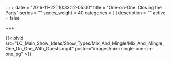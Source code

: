 +++
date = "2016-11-22T10:33:12-05:00"
title = "One-on-One: Closing the Party"
series = ""
series_weight = 40
categories = [
]
description = ""
active = false

+++

{{< plvid src="LC_Main_Show_Ideas/Show_Types/Mix_And_Mingle/Mix_And_Mingle_One_On_One_With_Guests.mp4" poster="images/mix-mingle-one-on-one.jpg" >}}
